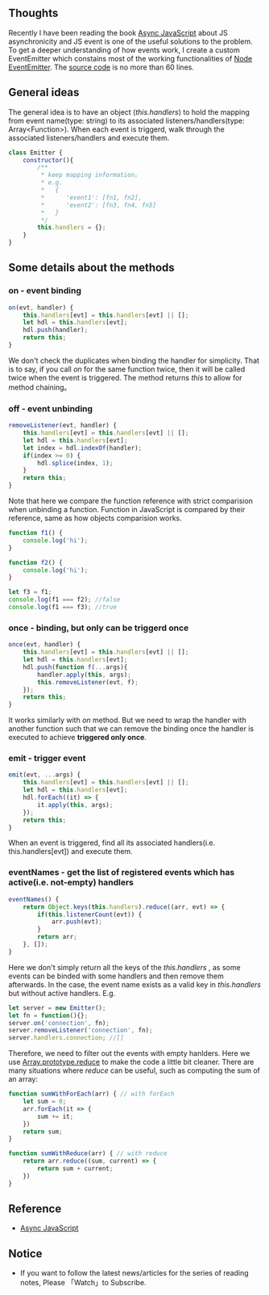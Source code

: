## Thoughts

Recently I have been reading the book [Async JavaScript](https://www.amazon.com/Async-JavaScript-Responsive-Pragmatic-Express-ebook/dp/B00AKM4RVG) about JS asynchronicity and JS event is one of the useful solutions to the problem. To get a deeper understanding of how events work, I create a custom EventEmitter which constains most of the working functionalities of [Node EventEmitter](https://nodejs.org/api/events.html). The [source code](https://github.com/n0ruSh/the-art-of-reading/blob/master/javascript/Async%20Javascript/event.js) is no more than 60 lines.

## General ideas

The general idea is to have an object (*this.handlers*) to hold the mapping from event name(type: string) to its associated listeners/handlers(type: Array\<Function\>). When each event is triggerd, walk through the associated listeners/handlers and execute them.

```javascript
class Emitter {
    constructor(){
        /**
         * keep mapping information。
         * e.g. 
         *   {
         *      'event1': [fn1, fn2],
         *      'event2': [fn3, fn4, fn5]
         *   }
         */
        this.handlers = {};
    }
}
```

## Some details about the methods

### on - event binding

```javascript
on(evt, handler) {
    this.handlers[evt] = this.handlers[evt] || [];
    let hdl = this.handlers[evt];
    hdl.push(handler);
    return this;
}
```

We don't check the duplicates when binding the handler for simplicity. That is to say, if you call *on* for the same function twice, then it will be called twice when the event is triggered. The method returns *this* to allow for method chaining。

### off - event unbinding
```javascript
removeListener(evt, handler) {
    this.handlers[evt] = this.handlers[evt] || [];
    let hdl = this.handlers[evt];
    let index = hdl.indexOf(handler);
    if(index >= 0) {
        hdl.splice(index, 1);
    }
    return this;
}
```

Note that here we compare the function reference with strict comparision when unbinding a function. Function in JavaScript is compared by their reference, same as how objects comparision works.

```javascript
function f1() {
    console.log('hi');
}

function f2() {
    console.log('hi');
}

let f3 = f1;
console.log(f1 === f2); //false
console.log(f1 === f3); //true
```



### once - binding, but only can be triggerd once

```javascript
once(evt, handler) {
    this.handlers[evt] = this.handlers[evt] || [];
    let hdl = this.handlers[evt];
    hdl.push(function f(...args){
        handler.apply(this, args);
        this.removeListener(evt, f);
    });
    return this;
}
```

It works similarly with *on* method. But we need to wrap the handler with another function such that we can remove the binding once the handler is executed to achieve **triggered only once**.

### emit - trigger event

```javascript
emit(evt, ...args) {
    this.handlers[evt] = this.handlers[evt] || [];
    let hdl = this.handlers[evt];
    hdl.forEach((it) => {
        it.apply(this, args);
    });
    return this;
}
```

When an event is triggered, find all its associated handlers(i.e. this.handlers[evt]) and execute them.

### eventNames - get the list of registered events which has active(i.e. not-empty) handlers

```javascript
eventNames() {
    return Object.keys(this.handlers).reduce((arr, evt) => {
        if(this.listenerCount(evt)) {
            arr.push(evt);
        }
        return arr;
    }, []);
}
```

Here we don't simply return all the keys of the *this.handlers* , as some events can be binded with some handlers and then remove them afterwards. In the case, the event name exists as a valid key in *this.handlers* but without active handlers. E.g.

```javascript
let server = new Emitter();
let fn = function(){};
server.on('connection', fn);
server.removeListener('connection', fn);
server.handlers.connection; //[]
```

Therefore, we need to filter out the events with empty hanlders. Here we use [Array.prototype.reduce](https://developer.mozilla.org/en-US/docs/Web/JavaScript/Reference/Global_Objects/Array/Reduce?v=example) to make the code a little bit cleaner. There are many situations where *reduce* can be useful, such as computing the sum of an array:

```javascript
function sumWithForEach(arr) { // with forEach
    let sum = 0;
    arr.forEach(it => {
        sum += it;
    })
    return sum;
}

function sumWithReduce(arr) { // with reduce
    return arr.reduce((sum, current) => {
        return sum + current;
    })
}
```

## Reference 

* [Async JavaScript](https://www.amazon.com/Async-JavaScript-Responsive-Pragmatic-Express-ebook/dp/B00AKM4RVG)


## Notice

* If you want to follow the latest news/articles for the series of reading notes, Please 「Watch」to Subscribe.